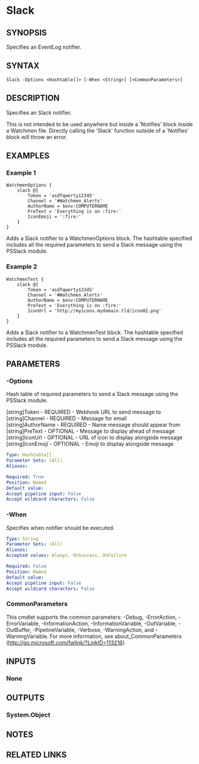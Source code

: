 ﻿---
external help file: Watchmen-help.xml
online version: https://github.com/devblackops/watchmen/blob/master/docs/functions/Help-Slack.md
schema: 2.0.0
---

# Slack
## SYNOPSIS
Specifies an EventLog notifier.
## SYNTAX

```
Slack -Options <Hashtable[]> [-When <String>] [<CommonParameters>]
```

## DESCRIPTION
Specifies an Slack notifier.

This is not intended to be used anywhere but inside a 'Notifies' block inside a Watchmen file. Directly calling the 'Slack' function outside of a
'Notifies' block will throw an error.
## EXAMPLES

### Example 1
```
WatchmenOptions {
    slack @{
        Token = 'asdfqwerty12345'
        Channel = '#Watchmen_Alerts'
        AuthorName = $env:COMPUTERNAME
        PreText = 'Everything is on :fire:'
        IconEmoji = ':fire:'
    }
}
```

Adds a Slack notifier to a WatchmenOptions block. The hashtable specified includes all the required parameters to send a Slack message using
the PSSlack module.
### Example 2
```
WatchmenTest {
    slack @{
        Token = 'asdfqwerty12345'
        Channel = '#Watchmen_Alerts'
        AuthorName = $env:COMPUTERNAME
        PreText = 'Everything is on :fire:'
        IconUrl = 'http://myicons.mydomain.tld/icon02.png'
    }
}
```

Adds a Slack notifier to a WatchmenTest block. The hashtable specified includes all the required parameters to send a Slack message using
the PSSlack module.
## PARAMETERS

### -Options
Hash table of required parameters to send a Slack message using the PSSlack module.

[string]Token       - REQUIRED - Webhook URL to send message to  
[string]Channel     - REQUIRED - Message for email  
[string]AuthorName  - REQUIRED - Name message should appear from  
[string]PreText     - OPTIONAL - Message to display ahead of message  
[string]IconUrl     - OPTIONAL - URL of icon to display alongside message    
[string]IconEmoji   - OPTIONAL - Emoji to display alongside message  

```yaml
Type: Hashtable[]
Parameter Sets: (All)
Aliases: 

Required: True
Position: Named
Default value: 
Accept pipeline input: False
Accept wildcard characters: False
```

### -When
Specifies when notifier should be executed.

```yaml
Type: String
Parameter Sets: (All)
Aliases: 
Accepted values: Always, OnSuccess, OnFailure

Required: False
Position: Named
Default value: 
Accept pipeline input: False
Accept wildcard characters: False
```

### CommonParameters
This cmdlet supports the common parameters: -Debug, -ErrorAction, -ErrorVariable, -InformationAction, -InformationVariable, -OutVariable, -OutBuffer, -PipelineVariable, -Verbose, -WarningAction, and -WarningVariable. For more information, see about_CommonParameters (http://go.microsoft.com/fwlink/?LinkID=113216).
## INPUTS

### None

## OUTPUTS

### System.Object

## NOTES

## RELATED LINKS

